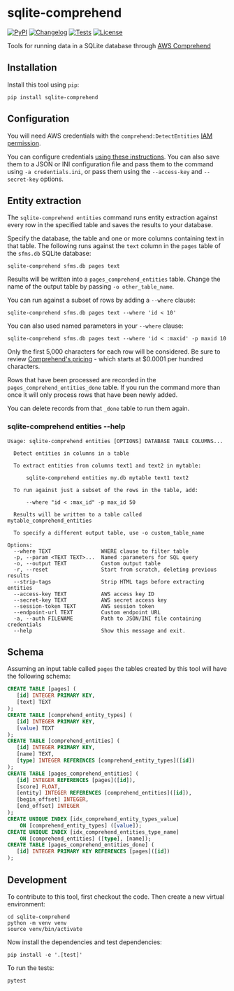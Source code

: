 # sqlite-comprehend

[![PyPI](https://img.shields.io/pypi/v/sqlite-comprehend.svg)](https://pypi.org/project/sqlite-comprehend/)
[![Changelog](https://img.shields.io/github/v/release/simonw/sqlite-comprehend?include_prereleases&label=changelog)](https://github.com/simonw/sqlite-comprehend/releases)
[![Tests](https://github.com/simonw/sqlite-comprehend/workflows/Test/badge.svg)](https://github.com/simonw/sqlite-comprehend/actions?query=workflow%3ATest)
[![License](https://img.shields.io/badge/license-Apache%202.0-blue.svg)](https://github.com/simonw/sqlite-comprehend/blob/master/LICENSE)

Tools for running data in a SQLite database through [AWS Comprehend]()

## Installation

Install this tool using `pip`:

    pip install sqlite-comprehend

## Configuration

You will need AWS credentials with the `comprehend:DetectEntities` [IAM permission](https://docs.aws.amazon.com/comprehend/latest/dg/access-control-managing-permissions.html).

You can configure credentials [using these instructions](https://boto3.amazonaws.com/v1/documentation/api/latest/guide/credentials.html). You can also save them to a JSON or INI configuration file and pass them to the command using `-a credentials.ini`, or pass them using the `--access-key` and `--secret-key` options.

## Entity extraction

The `sqlite-comprehend entities` command runs entity extraction against every row in the specified table and saves the results to your database.

Specify the database, the table and one or more columns containing text in that table. The following runs against the `text` column in the `pages` table of the `sfms.db` SQLite database:

    sqlite-comprehend sfms.db pages text

Results will be written into a `pages_comprehend_entities` table. Change the name of the output table by passing `-o other_table_name`.

You can run against a subset of rows by adding a `--where` clause:

    sqlite-comprehend sfms.db pages text --where 'id < 10'

You can also used named parameters in your `--where` clause:

    sqlite-comprehend sfms.db pages text --where 'id < :maxid' -p maxid 10

Only the first 5,000 characters for each row will be considered. Be sure to review [Comprehend's pricing](https://aws.amazon.com/comprehend/pricing/) - which starts at $0.0001 per hundred characters.

Rows that have been processed are recorded in the `pages_comprehend_entities_done` table. If you run the command more than once it will only process rows that have been newly added.

You can delete records from that `_done` table to run them again.

### sqlite-comprehend entities --help

<!-- [[[cog
from click.testing import CliRunner
from sqlite_comprehend import cli
runner = CliRunner()
result = runner.invoke(cli.cli, ["entities", "--help"])
help = result.output.replace("Usage: cli", "Usage: sqlite-comprehend")
cog.out(
    "```\n{}\n```".format(help)
)
]]] -->
```
Usage: sqlite-comprehend entities [OPTIONS] DATABASE TABLE COLUMNS...

  Detect entities in columns in a table

  To extract entities from columns text1 and text2 in mytable:

      sqlite-comprehend entities my.db mytable text1 text2

  To run against just a subset of the rows in the table, add:

      --where "id < :max_id" -p max_id 50

  Results will be written to a table called mytable_comprehend_entities

  To specify a different output table, use -o custom_table_name

Options:
  --where TEXT                WHERE clause to filter table
  -p, --param <TEXT TEXT>...  Named :parameters for SQL query
  -o, --output TEXT           Custom output table
  -r, --reset                 Start from scratch, deleting previous results
  --strip-tags                Strip HTML tags before extracting entities
  --access-key TEXT           AWS access key ID
  --secret-key TEXT           AWS secret access key
  --session-token TEXT        AWS session token
  --endpoint-url TEXT         Custom endpoint URL
  -a, --auth FILENAME         Path to JSON/INI file containing credentials
  --help                      Show this message and exit.

```
<!-- [[[end]]] -->

## Schema

Assuming an input table called `pages` the tables created by this tool will have the following schema:

<!-- [[[cog
import cog, json
from sqlite_comprehend import cli
from unittest.mock import patch
from click.testing import CliRunner
import sqlite_utils
import tempfile, pathlib
tmpdir = pathlib.Path(tempfile.mkdtemp())
db_path = str(tmpdir / "data.db")
db = sqlite_utils.Database(db_path)
db["pages"].insert_all(
    [
        {
            "id": 1,
            "text": "John Bob",
        },
        {
            "id": 2,
            "text": "Sandra X",
        },
    ],
    pk="id",
)
with patch('boto3.client') as client:
    client.return_value.batch_detect_entities.return_value = {
        "ResultList": [
            {
                "Index": 0,
                "Entities": [
                    {
                        "Score": 0.8,
                        "Type": "PERSON",
                        "Text": "John Bob",
                        "BeginOffset": 0,
                        "EndOffset": 5,
                    },
                ],
            },
            {
                "Index": 1,
                "Entities": [
                    {
                        "Score": 0.8,
                        "Type": "PERSON",
                        "Text": "Sandra X",
                        "BeginOffset": 0,
                        "EndOffset": 5,
                    },
                ],
            },
        ],
        "ErrorList": [],
    }
    runner = CliRunner()
    result = runner.invoke(cli.cli, [
        "entities", db_path, "pages", "text"
    ])
cog.out("```sql\n")
cog.out(db.schema)
cog.out("\n```")
]]] -->
```sql
CREATE TABLE [pages] (
   [id] INTEGER PRIMARY KEY,
   [text] TEXT
);
CREATE TABLE [comprehend_entity_types] (
   [id] INTEGER PRIMARY KEY,
   [value] TEXT
);
CREATE TABLE [comprehend_entities] (
   [id] INTEGER PRIMARY KEY,
   [name] TEXT,
   [type] INTEGER REFERENCES [comprehend_entity_types]([id])
);
CREATE TABLE [pages_comprehend_entities] (
   [id] INTEGER REFERENCES [pages]([id]),
   [score] FLOAT,
   [entity] INTEGER REFERENCES [comprehend_entities]([id]),
   [begin_offset] INTEGER,
   [end_offset] INTEGER
);
CREATE UNIQUE INDEX [idx_comprehend_entity_types_value]
    ON [comprehend_entity_types] ([value]);
CREATE UNIQUE INDEX [idx_comprehend_entities_type_name]
    ON [comprehend_entities] ([type], [name]);
CREATE TABLE [pages_comprehend_entities_done] (
   [id] INTEGER PRIMARY KEY REFERENCES [pages]([id])
);
```
<!-- [[[end]]] -->

## Development

To contribute to this tool, first checkout the code. Then create a new virtual environment:

    cd sqlite-comprehend
    python -m venv venv
    source venv/bin/activate

Now install the dependencies and test dependencies:

    pip install -e '.[test]'

To run the tests:

    pytest
